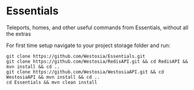 # Essentials
Teleports, homes, and other useful commands from Essentials, without all the extras

For first time setup navigate to your project storage folder and run:
```
git clone https://github.com/Westosia/Essentials.git
git clone https://github.com/Westosia/RedisAPI.git && cd RedisAPI && mvn install && cd ..
git clone https://github.com/Westosia/WestosiaAPI.git && cd WestosiaAPI && mvn install && cd ..
cd Essentials && mvn clean install
```
